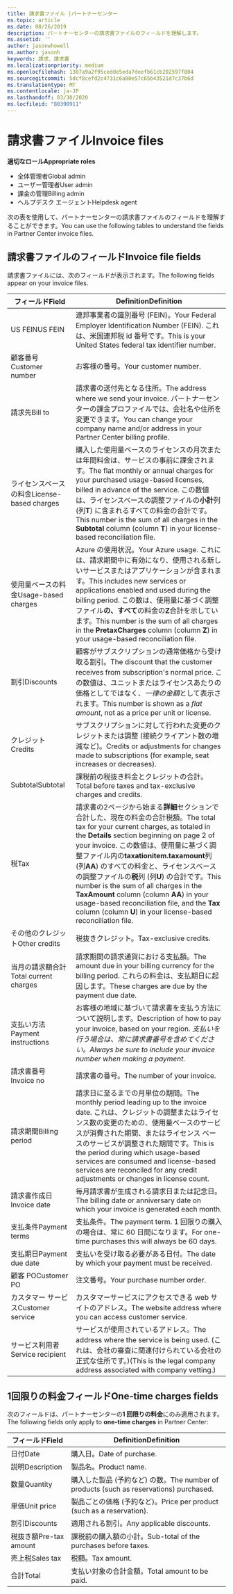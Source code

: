 ```yaml
---
title: 請求書ファイル |パートナーセンター
ms.topic: article
ms.date: 08/26/2019
description: パートナーセンターの請求書ファイルのフィールドを理解します。
ms.assetid: ''
author: jasonwhowell
ms.author: jasonh
keywords: 請求、請求書
ms.localizationpriority: medium
ms.openlocfilehash: 1307a9a2f95cedde5eda7deefb61cb202597f804
ms.sourcegitcommit: 5dcf8cefd2c4731c6a80e57c65b43521d7c37b6d
ms.translationtype: MT
ms.contentlocale: ja-JP
ms.lasthandoff: 03/30/2020
ms.locfileid: "80390911"
---
```

# <a name="invoice-files"></a><span data-ttu-id="f000f-104">請求書ファイル</span><span class="sxs-lookup"><span data-stu-id="f000f-104">Invoice files</span></span>

<span data-ttu-id="f000f-105">**適切なロール**</span><span class="sxs-lookup"><span data-stu-id="f000f-105">**Appropriate roles**</span></span>
-   <span data-ttu-id="f000f-106">全体管理者</span><span class="sxs-lookup"><span data-stu-id="f000f-106">Global admin</span></span>
-   <span data-ttu-id="f000f-107">ユーザー管理者</span><span class="sxs-lookup"><span data-stu-id="f000f-107">User admin</span></span>
-   <span data-ttu-id="f000f-108">課金の管理</span><span class="sxs-lookup"><span data-stu-id="f000f-108">Billing admin</span></span>
-   <span data-ttu-id="f000f-109">ヘルプデスク エージェント</span><span class="sxs-lookup"><span data-stu-id="f000f-109">Helpdesk agent</span></span>

<span data-ttu-id="f000f-110">次の表を使用して、パートナーセンターの請求書ファイルのフィールドを理解することができます。</span><span class="sxs-lookup"><span data-stu-id="f000f-110">You can use the following tables to understand the fields in Partner Center invoice files.</span></span>

## <a name="invoice-file-fields"></a><span data-ttu-id="f000f-111">請求書ファイルのフィールド</span><span class="sxs-lookup"><span data-stu-id="f000f-111">Invoice file fields</span></span>

<span data-ttu-id="f000f-112">請求書ファイルには、次のフィールドが表示されます。</span><span class="sxs-lookup"><span data-stu-id="f000f-112">The following fields appear on your invoice files.</span></span>

| <span data-ttu-id="f000f-113">フィールド</span><span class="sxs-lookup"><span data-stu-id="f000f-113">Field</span></span> | <span data-ttu-id="f000f-114">Definition</span><span class="sxs-lookup"><span data-stu-id="f000f-114">Definition</span></span> |
| ----- | ---------- |
| <span data-ttu-id="f000f-115">US FEIN</span><span class="sxs-lookup"><span data-stu-id="f000f-115">US FEIN</span></span> | <span data-ttu-id="f000f-116">連邦事業者の識別番号 (FEIN)。</span><span class="sxs-lookup"><span data-stu-id="f000f-116">Your Federal Employer Identification Number (FEIN).</span></span> <span data-ttu-id="f000f-117">これは、米国連邦税 id 番号です。</span><span class="sxs-lookup"><span data-stu-id="f000f-117">This is your United States federal tax identifier number.</span></span> |
| <span data-ttu-id="f000f-118">顧客番号</span><span class="sxs-lookup"><span data-stu-id="f000f-118">Customer number</span></span> | <span data-ttu-id="f000f-119">お客様の番号。</span><span class="sxs-lookup"><span data-stu-id="f000f-119">Your customer number.</span></span> |
| <span data-ttu-id="f000f-120">請求先</span><span class="sxs-lookup"><span data-stu-id="f000f-120">Bill to</span></span> | <span data-ttu-id="f000f-121">請求書の送付先となる住所。</span><span class="sxs-lookup"><span data-stu-id="f000f-121">The address where we send your invoice.</span></span> <span data-ttu-id="f000f-122">パートナーセンターの課金プロファイルでは、会社名や住所を変更できます。</span><span class="sxs-lookup"><span data-stu-id="f000f-122">You can change your company name and/or address in your Partner Center billing profile.</span></span> |
| <span data-ttu-id="f000f-123">ライセンスベースの料金</span><span class="sxs-lookup"><span data-stu-id="f000f-123">License-based charges</span></span> | <span data-ttu-id="f000f-124">購入した使用量ベースのライセンスの月次または年間料金は、サービスの事前に課金されます。</span><span class="sxs-lookup"><span data-stu-id="f000f-124">The flat monthly or annual charges for your purchased usage-based licenses, billed in advance of the service.</span></span> <span data-ttu-id="f000f-125">この数値は、ライセンスベースの調整ファイルの**小計**列 (列**T**) に含まれるすべての料金の合計です。</span><span class="sxs-lookup"><span data-stu-id="f000f-125">This number is the sum of all charges in the **Subtotal** column (column **T**) in your license-based reconciliation file.</span></span> |
| <span data-ttu-id="f000f-126">使用量ベースの料金</span><span class="sxs-lookup"><span data-stu-id="f000f-126">Usage-based charges</span></span> | <span data-ttu-id="f000f-127">Azure の使用状況。</span><span class="sxs-lookup"><span data-stu-id="f000f-127">Your Azure usage.</span></span> <span data-ttu-id="f000f-128">これには、請求期間中に有効になり、使用される新しいサービスまたはアプリケーションが含まれます。</span><span class="sxs-lookup"><span data-stu-id="f000f-128">This includes new services or applications enabled and used during the billing period.</span></span> <span data-ttu-id="f000f-129">この数は、使用量に基づく調整ファイル**の、すべて**の料金の**Z**合計を示しています。</span><span class="sxs-lookup"><span data-stu-id="f000f-129">This number is the sum of all charges in the **PretaxCharges** column (column **Z**) in your usage-based reconciliation file.</span></span> |
| <span data-ttu-id="f000f-130">割引</span><span class="sxs-lookup"><span data-stu-id="f000f-130">Discounts</span></span> | <span data-ttu-id="f000f-131">顧客がサブスクリプションの通常価格から受け取る割引。</span><span class="sxs-lookup"><span data-stu-id="f000f-131">The discount that the customer receives from subscription's normal price.</span></span> <span data-ttu-id="f000f-132">この数値は、ユニットまたはライセンスあたりの価格としてではなく、*一律の金額*として表示されます。</span><span class="sxs-lookup"><span data-stu-id="f000f-132">This number is shown as a *flat amount*, not as a price per unit or license.</span></span> |
| <span data-ttu-id="f000f-133">クレジット</span><span class="sxs-lookup"><span data-stu-id="f000f-133">Credits</span></span> | <span data-ttu-id="f000f-134">サブスクリプションに対して行われた変更のクレジットまたは調整 (接続クライアント数の増減など)。</span><span class="sxs-lookup"><span data-stu-id="f000f-134">Credits or adjustments for changes made to subscriptions (for example, seat increases or decreases).</span></span> |
| <span data-ttu-id="f000f-135">Subtotal</span><span class="sxs-lookup"><span data-stu-id="f000f-135">Subtotal</span></span> | <span data-ttu-id="f000f-136">課税前の税抜き料金とクレジットの合計。</span><span class="sxs-lookup"><span data-stu-id="f000f-136">Total before taxes and tax-exclusive charges and credits.</span></span> |
| <span data-ttu-id="f000f-137">税</span><span class="sxs-lookup"><span data-stu-id="f000f-137">Tax</span></span> | <span data-ttu-id="f000f-138">請求書の2ページから始まる**詳細**セクションで合計した、現在の料金の合計税額。</span><span class="sxs-lookup"><span data-stu-id="f000f-138">The total tax for your current charges, as totaled in the **Details** section beginning on page 2 of your invoice.</span></span> <span data-ttu-id="f000f-139">この数値は、使用量に基づく調整ファイル内の**taxationitem.taxamount**列 (列**AA**) のすべての料金と、ライセンスベースの調整ファイルの**税**列 (列**U**) の合計です。</span><span class="sxs-lookup"><span data-stu-id="f000f-139">This number is the sum of all charges in the **TaxAmount** column (column **AA**) in your usage-based reconciliation file, and the **Tax** column (column **U**) in your license-based reconciliation file.</span></span> |
| <span data-ttu-id="f000f-140">その他のクレジット</span><span class="sxs-lookup"><span data-stu-id="f000f-140">Other credits</span></span> | <span data-ttu-id="f000f-141">税抜きクレジット。</span><span class="sxs-lookup"><span data-stu-id="f000f-141">Tax-exclusive credits.</span></span> |
| <span data-ttu-id="f000f-142">当月の請求額合計</span><span class="sxs-lookup"><span data-stu-id="f000f-142">Total current charges</span></span> | <span data-ttu-id="f000f-143">請求期間の請求通貨における支払額。</span><span class="sxs-lookup"><span data-stu-id="f000f-143">The amount due in your billing currency for the billing period.</span></span> <span data-ttu-id="f000f-144">これらの料金は、支払期日に起因します。</span><span class="sxs-lookup"><span data-stu-id="f000f-144">These charges are due by the payment due date.</span></span> |
| <span data-ttu-id="f000f-145">支払い方法</span><span class="sxs-lookup"><span data-stu-id="f000f-145">Payment instructions</span></span> | <span data-ttu-id="f000f-146">お客様の地域に基づいて請求書を支払う方法について説明します。</span><span class="sxs-lookup"><span data-stu-id="f000f-146">Description of how to pay your invoice, based on your region.</span></span> <span data-ttu-id="f000f-147">*支払いを行う場合は、常に請求書番号を含めてください。*</span><span class="sxs-lookup"><span data-stu-id="f000f-147">*Always be sure to include your invoice number when making a payment.*</span></span> |
| <span data-ttu-id="f000f-148">請求書番号</span><span class="sxs-lookup"><span data-stu-id="f000f-148">Invoice no</span></span> | <span data-ttu-id="f000f-149">請求書の番号。</span><span class="sxs-lookup"><span data-stu-id="f000f-149">The number of your invoice.</span></span> |
| <span data-ttu-id="f000f-150">請求期間</span><span class="sxs-lookup"><span data-stu-id="f000f-150">Billing period</span></span> | <span data-ttu-id="f000f-151">請求日に至るまでの月単位の期間。</span><span class="sxs-lookup"><span data-stu-id="f000f-151">The monthly period leading up to the invoice date.</span></span> <span data-ttu-id="f000f-152">これは、クレジットの調整またはライセンス数の変更のための、使用量ベースのサービスが消費された期間、またはライセンス ベースのサービスが調整された期間です。</span><span class="sxs-lookup"><span data-stu-id="f000f-152">This is the period during which usage-based services are consumed and license-based services are reconciled for any credit adjustments or changes in license count.</span></span> |
| <span data-ttu-id="f000f-153">請求書作成日</span><span class="sxs-lookup"><span data-stu-id="f000f-153">Invoice date</span></span> | <span data-ttu-id="f000f-154">毎月請求書が生成される請求日または記念日。</span><span class="sxs-lookup"><span data-stu-id="f000f-154">The billing date or anniversary date on which your invoice is generated each month.</span></span> |
| <span data-ttu-id="f000f-155">支払条件</span><span class="sxs-lookup"><span data-stu-id="f000f-155">Payment terms</span></span> | <span data-ttu-id="f000f-156">支払条件。</span><span class="sxs-lookup"><span data-stu-id="f000f-156">The payment term.</span></span> <span data-ttu-id="f000f-157">1 回限りの購入の場合は、常に 60 日間になります。</span><span class="sxs-lookup"><span data-stu-id="f000f-157">For one-time purchases this will always be 60 days.</span></span> |
| <span data-ttu-id="f000f-158">支払期日</span><span class="sxs-lookup"><span data-stu-id="f000f-158">Payment due date</span></span> | <span data-ttu-id="f000f-159">支払いを受け取る必要がある日付。</span><span class="sxs-lookup"><span data-stu-id="f000f-159">The date by which your payment must be received.</span></span> |
| <span data-ttu-id="f000f-160">顧客 PO</span><span class="sxs-lookup"><span data-stu-id="f000f-160">Customer PO</span></span> | <span data-ttu-id="f000f-161">注文番号。</span><span class="sxs-lookup"><span data-stu-id="f000f-161">Your purchase number order.</span></span> |
| <span data-ttu-id="f000f-162">カスタマー サービス</span><span class="sxs-lookup"><span data-stu-id="f000f-162">Customer service</span></span> | <span data-ttu-id="f000f-163">カスタマーサービスにアクセスできる web サイトのアドレス。</span><span class="sxs-lookup"><span data-stu-id="f000f-163">The website address where you can access customer service.</span></span> |
| <span data-ttu-id="f000f-164">サービス利用者</span><span class="sxs-lookup"><span data-stu-id="f000f-164">Service recipient</span></span> | <span data-ttu-id="f000f-165">サービスが使用されているアドレス。</span><span class="sxs-lookup"><span data-stu-id="f000f-165">The address where the service is being used.</span></span> <span data-ttu-id="f000f-166">(これは、会社の審査に関連付けられている会社の正式な住所です。)</span><span class="sxs-lookup"><span data-stu-id="f000f-166">(This is the legal company address associated with company vetting.)</span></span> |

## <a name="one-time-charges-fields"></a><span data-ttu-id="f000f-167">1回限りの料金フィールド</span><span class="sxs-lookup"><span data-stu-id="f000f-167">One-time charges fields</span></span>

<span data-ttu-id="f000f-168">次のフィールドは、パートナーセンターの**1 回限りの料金**にのみ適用されます。</span><span class="sxs-lookup"><span data-stu-id="f000f-168">The following fields only apply to **one-time charges** in Partner Center:</span></span>

| <span data-ttu-id="f000f-169">フィールド</span><span class="sxs-lookup"><span data-stu-id="f000f-169">Field</span></span> | <span data-ttu-id="f000f-170">Definition</span><span class="sxs-lookup"><span data-stu-id="f000f-170">Definition</span></span> |
| ----- | ---------- |
| <span data-ttu-id="f000f-171">日付</span><span class="sxs-lookup"><span data-stu-id="f000f-171">Date</span></span> | <span data-ttu-id="f000f-172">購入日。</span><span class="sxs-lookup"><span data-stu-id="f000f-172">Date of purchase.</span></span> |
| <span data-ttu-id="f000f-173">説明</span><span class="sxs-lookup"><span data-stu-id="f000f-173">Description</span></span> | <span data-ttu-id="f000f-174">製品名。</span><span class="sxs-lookup"><span data-stu-id="f000f-174">Product name.</span></span> |
| <span data-ttu-id="f000f-175">数量</span><span class="sxs-lookup"><span data-stu-id="f000f-175">Quantity</span></span> | <span data-ttu-id="f000f-176">購入した製品 (予約など) の数。</span><span class="sxs-lookup"><span data-stu-id="f000f-176">The number of products (such as reservations) purchased.</span></span> |
| <span data-ttu-id="f000f-177">単価</span><span class="sxs-lookup"><span data-stu-id="f000f-177">Unit price</span></span> | <span data-ttu-id="f000f-178">製品ごとの価格 (予約など)。</span><span class="sxs-lookup"><span data-stu-id="f000f-178">Price per product (such as a reservation).</span></span> |
| <span data-ttu-id="f000f-179">割引</span><span class="sxs-lookup"><span data-stu-id="f000f-179">Discounts</span></span> | <span data-ttu-id="f000f-180">適用される割引。</span><span class="sxs-lookup"><span data-stu-id="f000f-180">Any applicable discounts.</span></span> |
| <span data-ttu-id="f000f-181">税抜き額</span><span class="sxs-lookup"><span data-stu-id="f000f-181">Pre-tax amount</span></span> | <span data-ttu-id="f000f-182">課税前の購入額の小計。</span><span class="sxs-lookup"><span data-stu-id="f000f-182">Sub-total of the purchases before taxes.</span></span> |
| <span data-ttu-id="f000f-183">売上税</span><span class="sxs-lookup"><span data-stu-id="f000f-183">Sales tax</span></span> | <span data-ttu-id="f000f-184">税額。</span><span class="sxs-lookup"><span data-stu-id="f000f-184">Tax amount.</span></span> |
| <span data-ttu-id="f000f-185">合計</span><span class="sxs-lookup"><span data-stu-id="f000f-185">Total</span></span> | <span data-ttu-id="f000f-186">支払い対象の合計金額。</span><span class="sxs-lookup"><span data-stu-id="f000f-186">Total amount to be paid.</span></span> |
